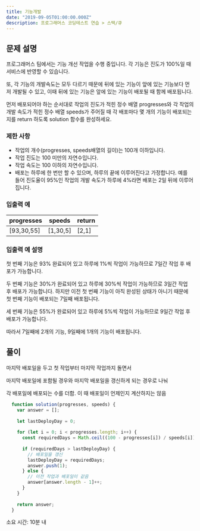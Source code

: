 ```yaml
---
title: 기능개발
date: "2019-09-05T01:00:00.000Z"
description: 프로그래머스 코딩테스트 연습 > 스택/큐
---
```


## 문제 설명

프로그래머스 팀에서는 기능 개선 작업을 수행 중입니다. 각 기능은 진도가 100%일 때 서비스에 반영할 수 있습니다.

또, 각 기능의 개발속도는 모두 다르기 때문에 뒤에 있는 기능이 앞에 있는 기능보다 먼저 개발될 수 있고, 이때 뒤에 있는 기능은 앞에 있는 기능이 배포될 때 함께 배포됩니다.

먼저 배포되어야 하는 순서대로 작업의 진도가 적힌 정수 배열 progresses와 각 작업의 개발 속도가 적힌 정수 배열 speeds가 주어질 때 각 배포마다 몇 개의 기능이 배포되는지를 return 하도록 solution 함수를 완성하세요.

### 제한 사항
- 작업의 개수(progresses, speeds배열의 길이)는 100개 이하입니다.
- 작업 진도는 100 미만의 자연수입니다.
- 작업 속도는 100 이하의 자연수입니다.
- 배포는 하루에 한 번만 할 수 있으며, 하루의 끝에 이루어진다고 가정합니다. 예를 들어 진도율이 95%인 작업의 개발 속도가 하루에 4%라면 배포는 2일 뒤에 이루어집니다.

### 입출력 예

|progresses|speeds|return|
|-|-|-|
|[93,30,55]|[1,30,5]|[2,1]|

### 입출력 예 설명

첫 번째 기능은 93% 완료되어 있고 하루에 1%씩 작업이 가능하므로 7일간 작업 후 배포가 가능합니다.

두 번째 기능은 30%가 완료되어 있고 하루에 30%씩 작업이 가능하므로 3일간 작업 후 배포가 가능합니다. 하지만 이전 첫 번째 기능이 아직 완성된 상태가 아니기 때문에 첫 번째 기능이 배포되는 7일째 배포됩니다.

세 번째 기능은 55%가 완료되어 있고 하루에 5%씩 작업이 가능하므로 9일간 작업 후 배포가 가능합니다.

따라서 7일째에 2개의 기능, 9일째에 1개의 기능이 배포됩니다.

## 풀이

마지막 배포일을 두고 첫 작업부터 마지막 작업까지 돌면서

마지막 배포일에 포함될 경우와
마지막 배포일을 갱신하게 되는 경우로 나눠

각 배포일에 배포되는 수를 더함. 이 때 배포일이 언제인지 계산하지는 않음

```javascript
  function solution(progresses, speeds) {
    var answer = [];
    
    let lastDeployDay = 0;
    
    for (let i = 0; i < progresses.length; i++) {
      const requiredDays = Math.ceil((100 - progresses[i]) / speeds[i]);
      
      if (requiredDays > lastDeployDay) {
        // 배포일을 갱신
        lastDeployDay = requiredDays;
        answer.push(1);
      } else {
        // 이전 작업과 배포일이 같음
        answer[answer.length - 1]++;
      }
    }
    
    return answer;
  }
```

소요 시간: 10분 내